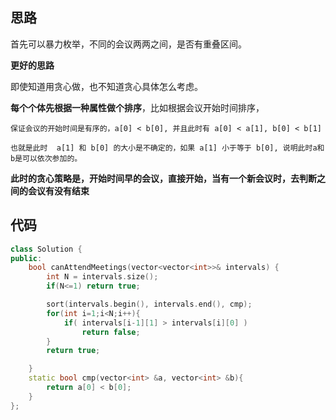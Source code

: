 ## 思路

首先可以暴力枚举，不同的会议两两之间，是否有重叠区间。

**更好的思路**

即使知道用贪心做，也不知道贪心具体怎么考虑。

**每个个体先根据一种属性做个排序**，比如根据会议开始时间排序，

```
保证会议的开始时间是有序的，a[0] < b[0], 并且此时有 a[0] < a[1], b[0] < b[1]

也就是此时  a[1] 和 b[0] 的大小是不确定的，如果 a[1] 小于等于 b[0], 说明此时a和b是可以依次参加的。

```

**此时的贪心策略是，开始时间早的会议，直接开始，当有一个新会议时，去判断之间的会议有没有结束**



## 代码

```c++
class Solution {
public:
    bool canAttendMeetings(vector<vector<int>>& intervals) {
        int N = intervals.size();
        if(N<=1) return true;

        sort(intervals.begin(), intervals.end(), cmp);
        for(int i=1;i<N;i++){
            if( intervals[i-1][1] > intervals[i][0] )
                return false;
        }
        return true;

    }
    static bool cmp(vector<int> &a, vector<int> &b){
        return a[0] < b[0];
    }
};
```







